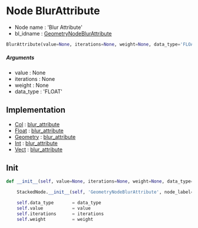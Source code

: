 # Node BlurAttribute

- Node name : 'Blur Attribute'
- bl_idname : [GeometryNodeBlurAttribute](https://docs.blender.org/api/current/bpy.types.{bl_idname}.html)


``` python
BlurAttribute(value=None, iterations=None, weight=None, data_type='FLOAT', node_label=None, node_color=None)
```
##### Arguments

- value : None
- iterations : None
- weight : None
- data_type : 'FLOAT'

## Implementation

- [Col](/docs/GeoNodes/Col.md) : [blur_attribute](/docs/GeoNodes/Col.md#blur_attribute)
- [Float](/docs/GeoNodes/Float.md) : [blur_attribute](/docs/GeoNodes/Float.md#blur_attribute)
- [Geometry](/docs/GeoNodes/Geometry.md) : [blur_attribute](/docs/GeoNodes/Geometry.md#blur_attribute)
- [Int](/docs/GeoNodes/Int.md) : [blur_attribute](/docs/GeoNodes/Int.md#blur_attribute)
- [Vect](/docs/GeoNodes/Vect.md) : [blur_attribute](/docs/GeoNodes/Vect.md#blur_attribute)

## Init

``` python
def __init__(self, value=None, iterations=None, weight=None, data_type='FLOAT', node_label=None, node_color=None):

    StackedNode.__init__(self, 'GeometryNodeBlurAttribute', node_label=node_label, node_color=node_color)

    self.data_type       = data_type
    self.value           = value
    self.iterations      = iterations
    self.weight          = weight
```
